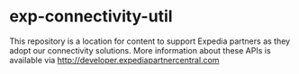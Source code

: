 # exp-connectivity-util
This repository is a location for content to support Expedia partners as they adopt our connectivity solutions. More information about these APIs is available via http://developer.expediapartnercentral.com

